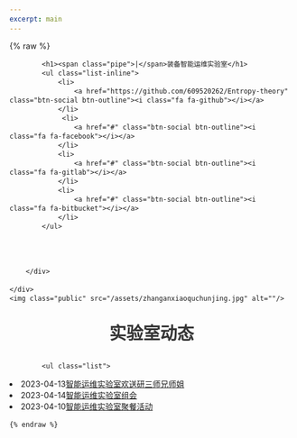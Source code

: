 ```yaml
---
excerpt: main
---
```


{% raw %}
<div class="header_down">
		<div class="wrap">
			
			<h1><span class="pipe">|</span>装备智能运维实验室</h1>
			<ul class="list-inline">
				<li>
					<a href="https://github.com/609520262/Entropy-theory" class="btn-social btn-outline"><i class="fa fa-github"></i></a>
				</li>
				 <li>
					<a href="#" class="btn-social btn-outline"><i class="fa fa-facebook"></i></a>
				</li>
				<li>
					<a href="#" class="btn-social btn-outline"><i class="fa fa-gitlab"></i></a>
				</li> 
				<li>
					<a href="#" class="btn-social btn-outline"><i class="fa fa-bitbucket"></i></a>
				</li>
			</ul>
			
			
			
			
		</div>
		
	</div>
	<img class="public" src="/assets/zhanganxiaoquchunjing.jpg" alt=""/>
	
	
<div style="text-align: center;margin:30px auto;"><b style="font-size: 30px;"></b><span style="color: rgb(53, 53, 53);"><b style="font-size: 30px;">实验室动态</b></span></div>
	<div class="web">
	
            <ul class="list">
			
<li id="line_u9_0"><span class="fr">2023-04-13</span><a href="/News/智能运维实验室欢送研三师兄师姐.html" title="智能运维实验室欢送研三师兄师姐">智能运维实验室欢送研三师兄师姐</a></li>
<li id="line_u9_1"><span class="fr">2023-04-14</span><a href="/News/智能运维实验室组会.html"  title="智能运维实验室组会">智能运维实验室组会</a></li>
<li id="line_u9_2"><span class="fr">2023-04-10</span><a href="/News/智能运维实验室聚餐活动.html"  title="智能运维实验室聚餐活动">智能运维实验室聚餐活动</a></li>


	
	
	{% endraw %}